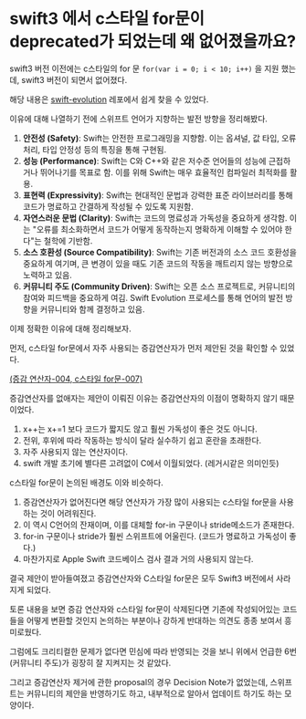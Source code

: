 # swift3 에서 c스타일 for문이 deprecated가 되었는데 왜 없어졌을까요?

swift3 버전 이전에는 c스타일의 for 문 `for(var i = 0; i < 10; i++)` 을 지원 했는데, swift3 버전이 되면서 없어졌다.

해당 내용은 [swift-evolution](https://github.com/apple/swift-evolution/blob/main/proposals/0007-remove-c-style-for-loops.md#remove-c-style-for-loops-with-conditions-and-incrementers) 레포에서 쉽게 찾을 수 있었다.

이유에 대해 나열하기 전에 스위프트 언어가 지향하는 발전 방향을 정리해봤다.

1. **안전성 (Safety)**: Swift는 안전한 프로그래밍을 지향함. 이는 옵셔널, 값 타입, 오류 처리, 타입 안정성 등의 특징을 통해 구현됨.
2. **성능 (Performance)**: Swift는 C와 C++와 같은 저수준 언어들의 성능에 근접하거나 뛰어나기를 목표로 함. 이를 위해 Swift는 매우 효율적인 컴파일러 최적화를 활용.
3. **표현력 (Expressivity)**: Swift는 현대적인 문법과 강력한 표준 라이브러리를 통해 코드가 명료하고 간결하게 작성될 수 있도록 지원함.
4. **자연스러운 문법 (Clarity)**: Swift는 코드의 명료성과 가독성을 중요하게 생각함. 이는 "오류를 최소화하면서 코드가 어떻게 동작하는지 명확하게 이해할 수 있어야 한다"는 철학에 기반함.
5. **소스 호환성 (Source Compatibility)**: Swift는 기존 버전과의 소스 코드 호환성을 중요하게 여기며, 큰 변경이 있을 때도 기존 코드의 작동을 깨트리지 않는 방향으로 노력하고 있음.
6. **커뮤니티 주도 (Community Driven)**: Swift는 오픈 소스 프로젝트로, 커뮤니티의 참여와 피드백을 중요하게 여김. Swift Evolution 프로세스를 통해 언어의 발전 방향을 커뮤니티와 함께 결정하고 있음.

이제 정확한 이유에 대해 정리해보자.

먼저, c스타일 for문에서 자주 사용되는 증감연산자가 먼저 제안된 것을 확인할 수 있었다.

[(증감 연산자-004, c스타일 for문-007)](https://github.com/apple/swift-evolution/tree/main/proposals)

증감연산자를 없애자는 제안이 이뤄진 이유는 증감연산자의 이점이 명확하지 않기 때문이었다.

1. x++는 x+=1 보다 코드가 짧지도 않고 훨씬 가독성이 좋은 것도 아니다.
2. 전위, 후위에 따라 작동하는 방식이 달라 실수하기 쉽고 혼란을 초래한다.
3. 자주 사용되지 않는 연산자이다.
4. swift 개발 초기에 별다른 고려없이 C에서 이월되었다. (레거시같은 의미인듯)

c스타일 for문이 논의된 배경도 이와 비슷하다.

1. 증감연산자가 없어진다면 해당 연산자가 가장 많이 사용되는 c스타일 for문을 사용하는 것이 어려워진다.
2. 이 역시 C언어의 잔재이며, 이를 대체할 for-in 구문이나 stride메소드가 존재한다.
3. for-in 구문이나 stride가 훨씬 스위프트에 어울린다. (코드가 명료하고 가독성이 좋다.)
4. 마찬가지로 Apple Swift 코드베이스 검사 결과 거의 사용되지 않는다.

결국 제안이 받아들여졌고 증감연산자와 C스타일 for문은 모두 Swift3 버전에서 사라지게 되었다.

토론 내용을 보면 증감 연산자와 c스타일 for문이 삭제된다면 기존에 작성되어있는 코드들을 어떻게 변환할 것인지 논의하는 부분이나 강하게 반대하는 의견도 종종 보여서 흥미로웠다.

그럼에도 크리티컬한 문제가 없다면 민심에 따라 반영되는 것을 보니 위에서 언급한 6번(커뮤니티 주도)가 굉장히 잘 지켜지는 것 같았다.

그리고 증감연산자 제거에 관한 proposal의 경우 Decision Note가 없었는데, 스위프트는 커뮤니티의 제안을 반영하기도 하고, 내부적으로 알아서 업데이트 하기도 하는 모양이다.
